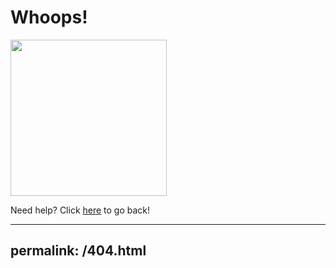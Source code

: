 # Whoops!

<img src="https://octodex.github.com/images/codercat.jpg" height="250" />

Need help? Click [here](..) to go back!

---
permalink: /404.html
---
